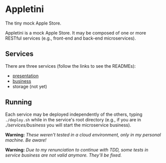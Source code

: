 # Appletini

The tiny mock Apple Store.

Appletini is a mock Apple Store. It may be composed of one or more RESTful services (e.g., front-end and back-end microservices).

## Services

There are three services (follow the links to see the READMEs):

- [presentation](./services/presentation/README.md)
- [business](./services/business/README.md)
- storage (not yet)

## Running

Each service may be deployed independently of the others, typing `./deploy.sh` while in the service's root directory (e.g., if you are in *./services/business* you will start the microservice business).

**Warning:** *These weren't tested in a cloud environment, only in my personal machine. Be aware!*

**Warning:** *Due to my renunciation to continue with TDD, some tests in service business are not valid anymore. They'll be fixed.*